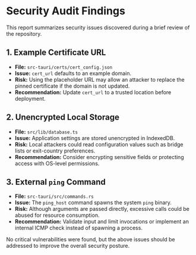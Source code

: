 # Security Audit Findings

This report summarizes security issues discovered during a brief review of the repository.

## 1. Example Certificate URL
- **File:** `src-tauri/certs/cert_config.json`
- **Issue:** `cert_url` defaults to an example domain.
- **Risk:** Using the placeholder URL may allow an attacker to replace the pinned certificate if the domain is not updated.
- **Recommendation:** Update `cert_url` to a trusted location before deployment.

## 2. Unencrypted Local Storage
- **File:** `src/lib/database.ts`
- **Issue:** Application settings are stored unencrypted in IndexedDB.
- **Risk:** Local attackers could read configuration values such as bridge lists or exit-country preferences.
- **Recommendation:** Consider encrypting sensitive fields or protecting access with OS-level permissions.

## 3. External `ping` Command
- **File:** `src-tauri/src/commands.rs`
- **Issue:** The `ping_host` command spawns the system `ping` binary.
- **Risk:** Although arguments are passed directly, excessive calls could be abused for resource consumption.
- **Recommendation:** Validate input and limit invocations or implement an internal ICMP check instead of spawning a process.

No critical vulnerabilities were found, but the above issues should be addressed to improve the overall security posture.

